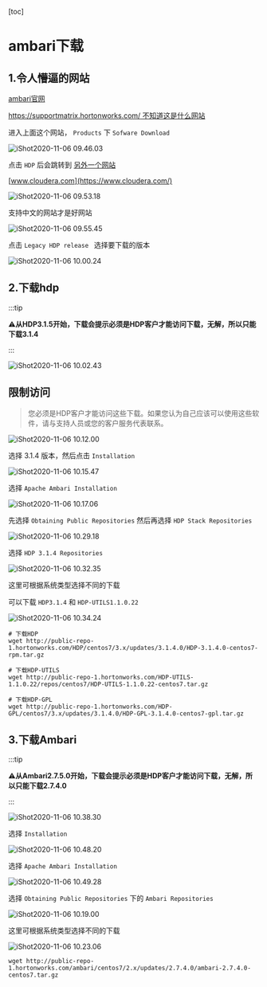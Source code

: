 [toc]



# ambari下载

## 1.令人懵逼的网站

[ambari官网](http://ambari.apache.org/)

[https://supportmatrix.hortonworks.com/ 不知道这是什么网站](https://supportmatrix.hortonworks.com/)

进入上面这个网站， `Products` 下 `Sofware Download` 

![iShot2020-11-06 09.46.03](https://gitea.pptfz.cn/pptfz/picgo-images/raw/branch/master/img/iShot2020-11-06%2009.46.03.png)



点击 `HDP` 后会跳转到 [另外一个网站](https://www.cloudera.com/downloads.html#data-platform)

[www.cloudera.com](https://www.cloudera.com/)

![iShot2020-11-06 09.53.18](https://gitea.pptfz.cn/pptfz/picgo-images/raw/branch/master/img/iShot2020-11-06%2009.53.18.png)



支持中文的网站才是好网站

![iShot2020-11-06 09.55.45](https://gitea.pptfz.cn/pptfz/picgo-images/raw/branch/master/img/iShot2020-11-06%2009.55.45.png)





点击  `Legacy HDP release ` 选择要下载的版本

![iShot2020-11-06 10.00.24](https://gitea.pptfz.cn/pptfz/picgo-images/raw/branch/master/img/iShot2020-11-06%2010.00.24.png)



## 2.下载hdp

:::tip

⚠️**从HDP3.1.5开始，下载会提示必须是HDP客户才能访问下载，无解，所以只能下载3.1.4**

:::

![iShot2020-11-06 10.02.43](https://gitea.pptfz.cn/pptfz/picgo-images/raw/branch/master/img/iShot2020-11-06%2010.02.43.png)



## 限制访问

> 您必须是HDP客户才能访问这些下载。如果您认为自己应该可以使用这些软件，请与支持人员或您的客户服务代表联系。

![iShot2020-11-06 10.12.00](https://gitea.pptfz.cn/pptfz/picgo-images/raw/branch/master/img/iShot2020-11-06%2010.12.00.png)





选择 3.1.4 版本，然后点击 `Installation`

![iShot2020-11-06 10.15.47](https://gitea.pptfz.cn/pptfz/picgo-images/raw/branch/master/img/iShot2020-11-06%2010.15.47.png)



选择 `Apache Ambari Installation`

![iShot2020-11-06 10.17.06](https://gitea.pptfz.cn/pptfz/picgo-images/raw/branch/master/img/iShot2020-11-06%2010.17.06.png)



先选择 `Obtaining Public Repositories` 然后再选择 `HDP Stack Repositories`

![iShot2020-11-06 10.29.18](https://gitea.pptfz.cn/pptfz/picgo-images/raw/branch/master/img/iShot2020-11-06%2010.29.18.png)



选择 `HDP 3.1.4 Repositories`

![iShot2020-11-06 10.32.35](https://gitea.pptfz.cn/pptfz/picgo-images/raw/branch/master/img/iShot2020-11-06%2010.32.35.png)



这里可根据系统类型选择不同的下载

可以下载 `HDP3.1.4` 和 `HDP-UTILS1.1.0.22`

![iShot2020-11-06 10.34.24](https://gitea.pptfz.cn/pptfz/picgo-images/raw/branch/master/img/iShot2020-11-06%2010.34.24.png)



```shell
# 下载HDP
wget http://public-repo-1.hortonworks.com/HDP/centos7/3.x/updates/3.1.4.0/HDP-3.1.4.0-centos7-rpm.tar.gz

# 下载HDP-UTILS
wget http://public-repo-1.hortonworks.com/HDP-UTILS-1.1.0.22/repos/centos7/HDP-UTILS-1.1.0.22-centos7.tar.gz

# 下载HDP-GPL
wget http://public-repo-1.hortonworks.com/HDP-GPL/centos7/3.x/updates/3.1.4.0/HDP-GPL-3.1.4.0-centos7-gpl.tar.gz
```





## 3.下载Ambari

:::tip

⚠️**从Ambari2.7.5.0开始，下载会提示必须是HDP客户才能访问下载，无解，所以只能下载2.7.4.0**

:::

![iShot2020-11-06 10.38.30](https://gitea.pptfz.cn/pptfz/picgo-images/raw/branch/master/img/iShot2020-11-06%2010.38.30.png)



选择 `Installation`

![iShot2020-11-06 10.48.20](https://gitea.pptfz.cn/pptfz/picgo-images/raw/branch/master/img/iShot2020-11-06%2010.48.20.png)



选择 `Apache Ambari Installation`

![iShot2020-11-06 10.49.28](https://gitea.pptfz.cn/pptfz/picgo-images/raw/branch/master/img/iShot2020-11-06%2010.49.28.png)



选择 `Obtaining Public Repositories` 下的 `Ambari Repositories`

![iShot2020-11-06 10.19.00](https://gitea.pptfz.cn/pptfz/picgo-images/raw/branch/master/img/iShot2020-11-06%2010.19.00.png)



这里可根据系统类型选择不同的下载

![iShot2020-11-06 10.23.06](https://gitea.pptfz.cn/pptfz/picgo-images/raw/branch/master/img/iShot2020-11-06%2010.23.06.png)



```shell
wget http://public-repo-1.hortonworks.com/ambari/centos7/2.x/updates/2.7.4.0/ambari-2.7.4.0-centos7.tar.gz
```



